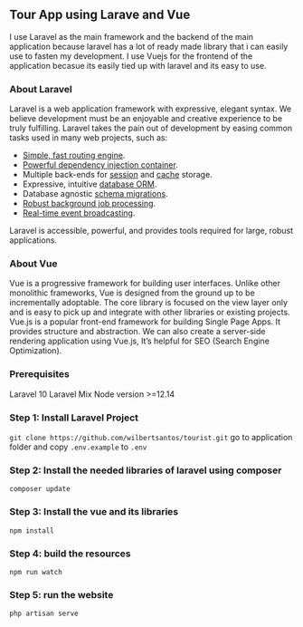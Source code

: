 ## Tour App using Larave and Vue

I use Laravel as the main framework and the backend of the main application because laravel has a lot of ready made library that i can easily use to fasten my development. I use Vuejs for the frontend of the application becasue its easily tied up with laravel and its easy to use.

### About Laravel
Laravel is a web application framework with expressive, elegant syntax. We believe development must be an enjoyable and creative experience to be truly fulfilling. Laravel takes the pain out of development by easing common tasks used in many web projects, such as:

- [Simple, fast routing engine](https://laravel.com/docs/routing).
- [Powerful dependency injection container](https://laravel.com/docs/container).
- Multiple back-ends for [session](https://laravel.com/docs/session) and [cache](https://laravel.com/docs/cache) storage.
- Expressive, intuitive [database ORM](https://laravel.com/docs/eloquent).
- Database agnostic [schema migrations](https://laravel.com/docs/migrations).
- [Robust background job processing](https://laravel.com/docs/queues).
- [Real-time event broadcasting](https://laravel.com/docs/broadcasting).

Laravel is accessible, powerful, and provides tools required for large, robust applications.

### About Vue

Vue is a progressive framework for building user interfaces. Unlike other monolithic frameworks, Vue is designed from the ground up to be incrementally adoptable. The core library is focused on the view layer only and is easy to pick up and integrate with other libraries or existing projects. Vue.js is a popular front-end framework for building Single Page Apps. It provides structure and abstraction. We can also create a server-side rendering application using Vue.js, It’s helpful for SEO (Search Engine Optimization).

### Prerequisites
Laravel 10
Laravel Mix 
Node version >=12.14

### Step 1: Install Laravel Project
```git clone https://github.com/wilbertsantos/tourist.git```
go to application folder and copy ```.env.example``` to ```.env```
### Step 2: Install the needed libraries of laravel using composer
```composer update```
### Step 3: Install the vue and its libraries
```npm install```
### Step 4: build the resources
```npm run watch```
### Step 5: run the website
```php artisan serve```